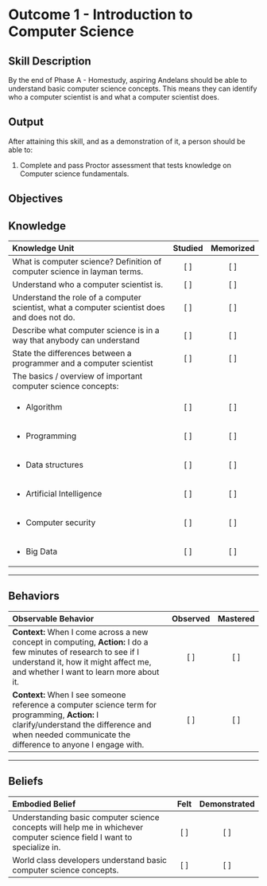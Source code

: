 # Outcome 1 - Introduction to Computer Science

**Skill Description**
----------
By the end of Phase A - Homestudy, aspiring Andelans should be able to understand basic computer science concepts. This means they can identify who a computer scientist is and what a computer scientist does.


**Output**
----------
After attaining this skill, and as a demonstration of it, a person should be able to:

1. Complete and pass Proctor assessment that tests knowledge on Computer science fundamentals.


**Objectives**
----------

## **Knowledge**


| Knowledge Unit   |      Studied      | Memorized |
|:-------------|:------------------:|:--------:|
| What is computer science? Definition of computer science in layman terms. | [ ] | [ ]  |
| Understand who a computer scientist is. |   [ ]   |   [ ] |
| Understand the role of a computer scientist, what a computer scientist does and does not do. |   [ ]   |   [ ] |
| Describe what computer science is in a way that anybody can understand |   [ ]   |   [ ] |
| State the differences between a programmer and a computer scientist|   [ ]   |   [ ] |
| The basics / overview of important computer science concepts: | | |
| <ul><li> Algorithm | [ ] | [ ]  |
| <ul><li> Programming     | [ ] | [ ]  |
| <ul><li> Data structures      | [ ] | [ ]  |
| <ul><li> Artificial Intelligence      | [ ] | [ ]  |
| <ul><li> Computer security | [ ] | [ ]  |
| <ul><li> Big Data | [ ] | [ ]  |


	
----------


## **Behaviors**


| Observable Behavior   |      Observed      | Mastered |
|:-------------|:------------------:|:--------:|
| **Context:** When I come across a new concept in computing, **Action:**  I do a few minutes of research to see if I understand it, how it might affect me, and whether I want to learn more about it. | [ ] |    [ ] |
| **Context:** When I see someone reference a computer science term for programming, **Action:**  I clarify/understand the difference and when needed communicate the difference to anyone I engage with. | [ ] |    [ ] |

 
----------


## **Beliefs**


| Embodied Belief   |      Felt      | Demonstrated |
|:-------------|:------------------:|:--------:|
| Understanding basic computer science concepts will help me in whichever computer science field I want to specialize in. | [ ] | [ ]  |
| World class developers understand basic computer science concepts. | [ ] | [ ]  |
